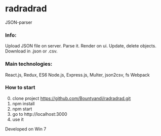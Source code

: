 # radradrad
JSON-parser

### Info:
Upload JSON file on server. Parse it. Render on ui. Update, delete objects. Download in .json or .csv.

### Main technologies:
React.js, Redux, ES6
Node.js, Express.js, Multer, json2csv, fs
Webpack

### How to start
0. clone project https://github.com/Bountyandi/radradrad.git
1. npm install
2. npm start
3. go to  http://localhost:3000
4. use it


Developed on Win 7

